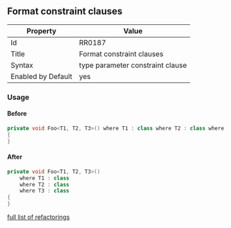 ## Format constraint clauses

Property | Value
--- | --- 
Id | RR0187
Title | Format constraint clauses
Syntax | type parameter constraint clause
Enabled by Default | yes

### Usage

#### Before

```csharp
private void Foo<T1, T2, T3>() where T1 : class where T2 : class where T3 : class
{
}
```

#### After

```csharp
private void Foo<T1, T2, T3>()
	where T1 : class
	where T2 : class
	where T3 : class
{
}

```

[full list of refactorings](Refactorings.md)
